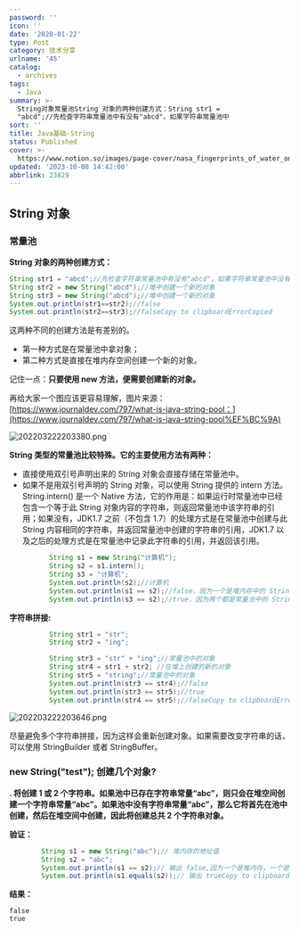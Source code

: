 ```yaml
---
password: ''
icon: ''
date: '2020-01-22'
type: Post
category: 技术分享
urlname: '45'
catalog:
  - archives
tags:
  - Java
summary: >-
  String对象常量池String 对象的两种创建方式：String str1 =
  "abcd";//先检查字符串常量池中有没有"abcd"，如果字符串常量池中
sort: ''
title: Java基础-String
status: Published
cover: >-
  https://www.notion.so/images/page-cover/nasa_fingerprints_of_water_on_the_sand.jpg
updated: '2023-10-08 14:42:00'
abbrlink: 23829
---
```


## String 对象

### 常量池

**String 对象的两种创建方式：**

```java
String str1 = "abcd";//先检查字符串常量池中有没有"abcd"，如果字符串常量池中没有，则创建一个，然后 str1 指向字符串常量池中的对象，如果有，则直接将 str1 指向"abcd""；
String str2 = new String("abcd");//堆中创建一个新的对象
String str3 = new String("abcd");//堆中创建一个新的对象
System.out.println(str1==str2);//false
System.out.println(str2==str3);//falseCopy to clipboardErrorCopied

```

这两种不同的创建方法是有差别的。

- 第一种方式是在常量池中拿对象；
- 第二种方式是直接在堆内存空间创建一个新的对象。

记住一点：**只要使用 new 方法，便需要创建新的对象。**

再给大家一个图应该更容易理解，图片来源：[https://www.journaldev.com/797/what-is-java-string-pool：](https://www.journaldev.com/797/what-is-java-string-pool%EF%BC%9A)

![202203222203380.png](https://blog-file.hehouhui.cn/202203222203380.png)

**String 类型的常量池比较特殊。它的主要使用方法有两种：**

- 直接使用双引号声明出来的 String 对象会直接存储在常量池中。
- 如果不是用双引号声明的 String 对象，可以使用 String 提供的 intern 方法。String.intern() 是一个 Native 方法，它的作用是：如果运行时常量池中已经包含一个等于此 String 对象内容的字符串，则返回常量池中该字符串的引用；如果没有，JDK1.7 之前（不包含 1.7）的处理方式是在常量池中创建与此 String 内容相同的字符串，并返回常量池中创建的字符串的引用，JDK1.7 以及之后的处理方式是在常量池中记录此字符串的引用，并返回该引用。

```java
          String s1 = new String("计算机");
          String s2 = s1.intern();
          String s3 = "计算机";
          System.out.println(s2);//计算机
          System.out.println(s1 == s2);//false，因为一个是堆内存中的 String 对象一个是常量池中的 String 对象，
          System.out.println(s3 == s2);//true，因为两个都是常量池中的 String 对象Copy to clipboardErrorCopied

```

**字符串拼接:**

```java
          String str1 = "str";
          String str2 = "ing";

          String str3 = "str" + "ing";//常量池中的对象
          String str4 = str1 + str2; //在堆上创建的新的对象
          String str5 = "string";//常量池中的对象
          System.out.println(str3 == str4);//false
          System.out.println(str3 == str5);//true
          System.out.println(str4 == str5);//falseCopy to clipboardErrorCopied

```

![202203222203646.png](https://blog-file.hehouhui.cn/202203222203646.png)

尽量避免多个字符串拼接，因为这样会重新创建对象。如果需要改变字符串的话，可以使用 StringBuilder 或者 StringBuffer。

### new String("test"); 创建几个对象?

**. 将创建 1 或 2 个字符串。如果池中已存在字符串常量“abc”，则只会在堆空间创建一个字符串常量“abc”。如果池中没有字符串常量“abc”，那么它将首先在池中创建，然后在堆空间中创建，因此将创建总共 2 个字符串对象。**

**验证：**

```java
        String s1 = new String("abc");// 堆内存的地址值
        String s2 = "abc";
        System.out.println(s1 == s2);// 输出 false,因为一个是堆内存，一个是常量池的内存，故两者是不同的。
        System.out.println(s1.equals(s2));// 输出 trueCopy to clipboardErrorCopied

```

**结果：**

```text
false
true

```
